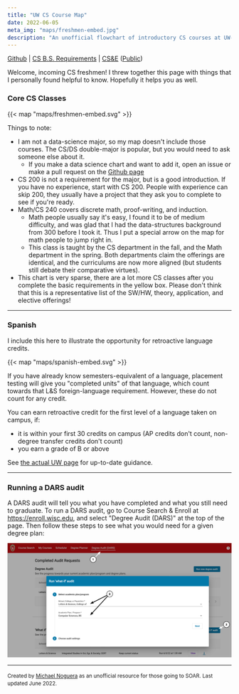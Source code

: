 ```yaml
---
title: "UW CS Course Map"
date: 2022-06-05
meta_img: "maps/freshmen-embed.jpg"
description: "An unofficial flowchart of introductory CS courses at UW-Madison."
---
```

[Github](https://github.com/michaelnoguera/course-map) | [CS B.S. Requirements](https://guide.wisc.edu/undergraduate/letters-science/computer-sciences/computer-sciences-bs/#requirementstext) | [CS&E](https://enroll.wisc.edu) ([Public](https://public.enroll.wisc.edu))

Welcome, incoming CS freshmen! I threw together this page with things that I personally found helpful to know. Hopefully it helps you as well.

### Core CS Classes

{{< map "maps/freshmen-embed.svg" >}}

Things to note:
- I am not a data-science major, so my map doesn't include those courses. The CS/DS double-major is popular, but you would need to ask someone else about it.
  - If you make a data science chart and want to add it, open an issue or make a pull request on the [Github page](https://github.com/michaelnoguera/course-map)
- CS 200 is not a requirement for the major, but is a good introduction. If you have no experience, start with CS 200. People with experience can skip 200, they usually have a project that they ask you to complete to see if you're ready.
- Math/CS 240 covers discrete math, proof-writing, and induction.
  - Math people usually say it's easy, I found it to be of medium difficulty, and was glad that I had the data-structures background from 300 before I took it. Thus I put a special arrow on the map for math people to jump right in.
  - This class is taught by the CS department in the fall, and the Math department in the spring. Both departments claim the offerings are identical, and the curriculums are now more aligned (but students still debate their comparative virtues).
- This chart is very sparse, there are a lot more CS classes after you complete the basic requirements in the yellow box. Please don't think that this is a representative list of the SW/HW, theory, application, and elective offerings!

---

### Spanish

I include this here to illustrate the opportunity for retroactive language credits.

{{< map "maps/spanish-embed.svg" >}}

If you have already know semesters-equivalent of a language, placement testing will give you "completed units" of that language, which count towards that L&S foreign-language requirement. However, these do not count for any credit.

You can earn retroactive credit for the first level of a language taken on campus, if:
- it is within your first 30 credits on campus (AP credits don't count, non-degree transfer credits don't count)
- you earn a grade of B or above

See [the actual UW page](https://spanport.wisc.edu/placement-and-retros/) for up-to-date guidance.

---

### Running a DARS audit

A DARS audit will tell you what you have completed and what you still need to graduate. To run a DARS audit, go to Course Search & Enroll at https://enroll.wisc.edu, and select "Degree Audit (DARS)" at the top of the page. Then follow these steps to see what you would need for a given degree plan:

![DARS audit](dars-audit.jpg)

---

<small>Created by [Michael Noguera](https://noguera.dev) as an unofficial resource for those going to SOAR. Last updated June 2022.</small>